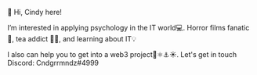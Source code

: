 👋 Hi, Cindy here!

  I’m interested in applying psychology in the IT world💻. Horror films fanatic👻, tea addict 🍵🧉, and learning about IT💡 



I also can help you to get into a web3 project🦀⚛️⚓☀. Let's get in touch Discord: Cndgrrmndz#4999
